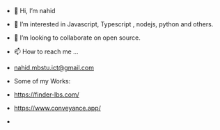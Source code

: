 - 👋 Hi, I’m nahid
- 👀 I’m interested in Javascript, Typescript , nodejs, python and others. 

- 💞️ I’m looking to collaborate on open source. 
- 📫 How to reach me ...
- nahid.mbstu.ict@gmail.com

- Some of my Works:

- https://finder-lbs.com/
- https://www.conveyance.app/
- 


